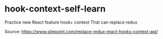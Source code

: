 # hook-context-self-learn
Practice new React feature hook+ context That can replace redux

Source: https://www.sitepoint.com/replace-redux-react-hooks-context-api/
